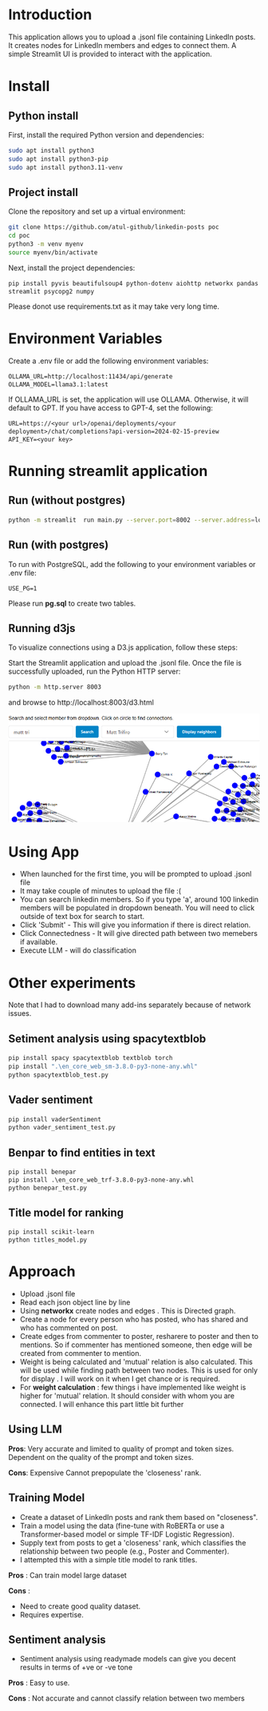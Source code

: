 # Introduction

This application allows you to upload a .jsonl file containing LinkedIn posts. It creates nodes for LinkedIn members and edges to connect them. A simple Streamlit UI is provided to interact with the application.

# Install


## Python install
First, install the required Python version and dependencies:

```sh
sudo apt install python3
sudo apt install python3-pip
sudo apt install python3.11-venv
```

## Project install
Clone the repository and set up a virtual environment:

```sh
git clone https://github.com/atul-github/linkedin-posts poc
cd poc
python3 -m venv myenv
source myenv/bin/activate
```

Next, install the project dependencies:

```
pip install pyvis beautifulsoup4 python-dotenv aiohttp networkx pandas streamlit psycopg2 numpy

```
Please donot use requirements.txt as it may take very long time.


# Environment Variables
Create a .env file or add the following environment variables:

```
OLLAMA_URL=http://localhost:11434/api/generate
OLLAMA_MODEL=llama3.1:latest
```
If OLLAMA_URL is set, the application will use OLLAMA. Otherwise, it will default to GPT. 
If you have access to GPT-4, set the following:
```
URL=https://<your url>/openai/deployments/<your deployment>/chat/completions?api-version=2024-02-15-preview
API_KEY=<your key>
```

# Running streamlit application

## Run (without postgres)

```sh
python -m streamlit  run main.py --server.port=8002 --server.address=localhost --server.maxUploadSize=900
```

## Run (with postgres)

To run with PostgreSQL, add the following to your environment variables or .env file:

```
USE_PG=1
```
Please run **pg.sql** to create two tables.


## Running d3js
To visualize connections using a D3.js application, follow these steps:

Start the Streamlit application and upload the .jsonl file.
    Once the file is successfully uploaded, run the Python HTTP server:

    
```sh
python -m http.server 8003
```

and browse to http://localhost:8003/d3.html 

![alt text](image-1.png)

# Using App

* When launched for the first time, you will be prompted to upload .jsonl file
* It may take couple of minutes to upload the file :(
* You can search linkedin members. So if you type 'a', around 100 linkedin members will be populated in dropdown beneath. You will need to click outside of text box for search to start.
* Click 'Submit' - This will give you information if there is direct relation.
* Click Connectedness - It will give directed path between two memebers if available.
* Execute LLM - will do classification

# Other experiments

Note that I had to download many add-ins separately because of network issues.

## Setiment analysis using spacytextblob

```sh
pip install spacy spacytextblob textblob torch
pip install ".\en_core_web_sm-3.8.0-py3-none-any.whl"
python spacytextblob_test.py
```

## Vader sentiment

```sh
pip install vaderSentiment
python vader_sentiment_test.py
```

## Benpar to find entities in text
```
pip install benepar
pip install .\en_core_web_trf-3.8.0-py3-none-any.whl
python benepar_test.py
```

## Title model for ranking
```
pip install scikit-learn
python titles_model.py
```

# Approach

* Upload .jsonl file
* Read each json object line by line
* Using **networkx** create nodes and edges . This is Directed graph.
* Create a node for every person who has posted, who has shared and who has commented on post.
* Create edges from commenter to poster, resharere to poster and then to mentions. So if commenter has mentioned someone, then edge will be created from commenter to mention.
* Weight is being calculated and 'mutual' relation is also calculated. This will be used while finding path between two nodes. This is used for only for display . I will work on it when I get chance or is required.
* For **weight calculation** : few things i have implemented like weight is higher for 'mutual' relation. It should consider with whom you are connected. I will enhance this part little bit further

## Using LLM

**Pros**: 
Very accurate and limited to quality of prompt and token sizes.
Dependent on the quality of the prompt and token sizes.

**Cons**: 
Expensive
Cannot prepopulate the 'closeness' rank.


## Training Model
* Create a dataset of LinkedIn posts and rank them based on "closeness".
* Train a model using the data (fine-tune with RoBERTa or use a Transformer-based model or simple TF-IDF Logistic Regression).
* Supply text from posts to get a 'closeness' rank, which classifies the relationship between two people (e.g., Poster and Commenter).
* I attempted this with a simple title model to rank titles.

**Pros** : 
Can train model large dataset

**Cons** : 
* Need to create good quality dataset.
* Requires expertise. 

## Sentiment analysis

* Sentiment analysis using readymade models can give you decent results in terms of +ve or -ve tone

**Pros** : 
Easy to use.

**Cons** : 
Not accurate and cannot classify relation between two members





















